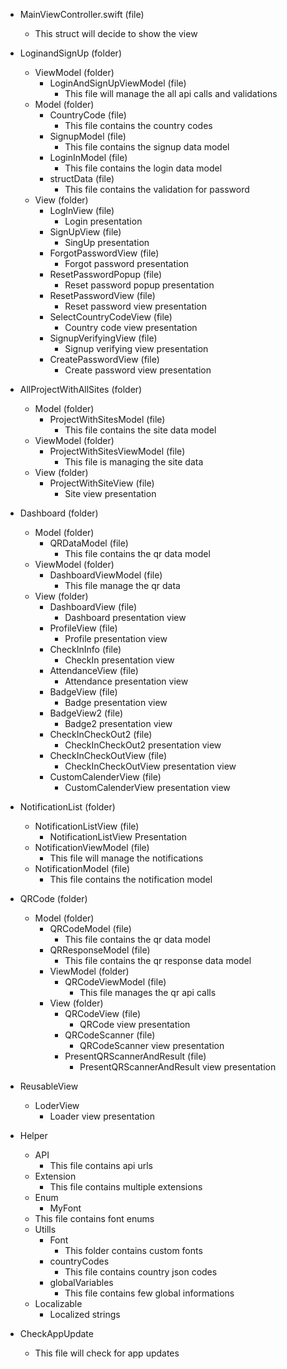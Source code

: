 - MainViewController.swift (file)
  - This struct will decide to show the view
- LoginandSignUp (folder)
  - ViewModel (folder)
    - LoginAndSignUpViewModel (file)
      - This file will manage the all api calls and validations
  - Model (folder)
    - CountryCode (file)
      - This file contains the country codes
    - SignupModel (file)
      - This file contains the signup data model
    - LoginInModel (file)
      - This file contains the login data model
    - structData (file)
      - This file contains the validation for password
  - View (folder)
    - LogInView (file)
      - Login presentation
    - SignUpView (file)
      - SingUp presentation
    - ForgotPasswordView (file)
      - Forgot password presentation
    - ResetPasswordPopup (file)
      - Reset password popup presentation
    - ResetPasswordView (file)
      - Reset password view presentation
    - SelectCountryCodeView (file)
      - Country code view presentation
    - SignupVerifyingView (file)
      - Signup verifying view presentation
    - CreatePasswordView (file)
      - Create password view presentation

- AllProjectWithAllSites (folder)
  - Model (folder)
    - ProjectWithSitesModel (file)
      - This file contains the site data model 
  - ViewModel (folder)
    - ProjectWithSitesViewModel (file)
      - This file is managing the site data
  - View (folder)
    - ProjectWithSiteView (file)
      - Site view presentation 
- Dashboard (folder)
  - Model (folder)
    - QRDataModel (file)
      - This file contains the qr data model 
  - ViewModel (folder)
    - DashboardViewModel (file)
      - This file manage the qr data 
  - View (folder)
    - DashboardView (file)
      - Dashboard presentation view 
    - ProfileView (file)
      - Profile presentation view 
    - CheckInInfo (file)
      - CheckIn presentation view 
    - AttendanceView (file)
      - Attendance presentation view 
    - BadgeView (file)
      - Badge presentation view 
    - BadgeView2 (file)
      - Badge2 presentation view 
    - CheckInCheckOut2 (file)
      - CheckInCheckOut2 presentation view 
    - CheckInCheckOutView (file)
      - CheckInCheckOutView presentation view 
    - CustomCalenderView (file)
      - CustomCalenderView presentation view 


- NotificationList (folder)
  - NotificationListView (file)
    - NotificationListView Presentation
  - NotificationViewModel (file)
    - This file will manage the notifications
  - NotificationModel (file)
    - This file contains the notification model 

- QRCode (folder)
  - Model (folder)
    - QRCodeModel (file)
      - This file contains the qr data model 
    - QRResponseModel (file)
      - This file contains the qr response data model 
    - ViewModel (folder)
      - QRCodeViewModel (file)
        - This file manages the qr api calls
    - View (folder)
      - QRCodeView (file)
        - QRCode view presentation
      - QRCodeScanner (file)
        - QRCodeScanner view presentation
      - PresentQRScannerAndResult (file)
        - PresentQRScannerAndResult view presentation

- ReusableView
  - LoderView
    - Loader view presentation
- Helper
  - API
    - This file contains api urls
  - Extension
    - This file contains multiple extensions
  - Enum
    - MyFont
  - This file contains font enums
  - Utills
    - Font
      - This folder contains custom fonts
    - countryCodes 
      - This file contains country json codes 
    - globalVariables
      - This file contains few global informations
  - Localizable
    - Localized strings

- CheckAppUpdate
  - This file will check for app updates

